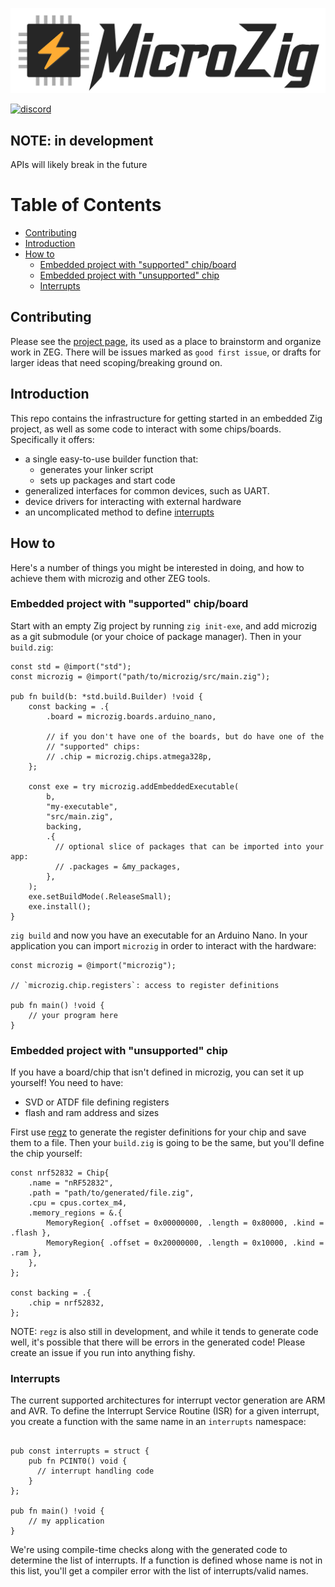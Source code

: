 ![microzig logo](design/logo-text-auto.svg)

[![discord](https://img.shields.io/discord/824493524413710336.svg?logo=discord)](https://discord.gg/ShUWykk38X)

## NOTE: in development

APIs will likely break in the future

# Table of Contents

- [Contributing](#contributing)
- [Introduction](#introduction)
- [How to](#how-to)
  - [Embedded project with "supported" chip/board](#embedded-project-with-supported-chipboard)
  - [Embedded project with "unsupported" chip](#embedded-project-with-unsupported-chip)
  - [Interrupts](#interrupts)

<!-- Created by https://github.com/ekalinin/github-markdown-toc -->

## Contributing

Please see the [project page](https://github.com/orgs/ZigEmbeddedGroup/projects/1/views/1), its used as a place to brainstorm and organize work in ZEG.
There will be issues marked as `good first issue`, or drafts for larger ideas that need scoping/breaking ground on.

## Introduction

This repo contains the infrastructure for getting started in an embedded Zig project, as well as some code to interact with some chips/boards. Specifically it offers:

- a single easy-to-use builder function that:
  - generates your linker script
  - sets up packages and start code
- generalized interfaces for common devices, such as UART.
- device drivers for interacting with external hardware
- an uncomplicated method to define [interrupts](#interrupts)

## How to

Here's a number of things you might be interested in doing, and how to achieve them with microzig and other ZEG tools.

### Embedded project with "supported" chip/board

Start with an empty Zig project by running `zig init-exe`, and add microzig as a git submodule (or your choice of package manager).
Then in your `build.zig`:

```zig
const std = @import("std");
const microzig = @import("path/to/microzig/src/main.zig");

pub fn build(b: *std.build.Builder) !void {
    const backing = .{
        .board = microzig.boards.arduino_nano,

        // if you don't have one of the boards, but do have one of the
        // "supported" chips:
        // .chip = microzig.chips.atmega328p,
    };

    const exe = try microzig.addEmbeddedExecutable(
        b,
        "my-executable",
        "src/main.zig",
        backing,
        .{
          // optional slice of packages that can be imported into your app:
          // .packages = &my_packages,
        },
    );
    exe.setBuildMode(.ReleaseSmall);
    exe.install();
}
```

`zig build` and now you have an executable for an Arduino Nano.
In your application you can import `microzig` in order to interact with the hardware:

```zig
const microzig = @import("microzig");

// `microzig.chip.registers`: access to register definitions

pub fn main() !void {
    // your program here
}
```

### Embedded project with "unsupported" chip

If you have a board/chip that isn't defined in microzig, you can set it up yourself!
You need to have:

- SVD or ATDF file defining registers
- flash and ram address and sizes

First use [regz](https://github.com/ZigEmbeddedGroup/regz) to generate the register definitions for your chip and save them to a file.
Then your `build.zig` is going to be the same, but you'll define the chip yourself:

```zig
const nrf52832 = Chip{
    .name = "nRF52832",
    .path = "path/to/generated/file.zig",
    .cpu = cpus.cortex_m4,
    .memory_regions = &.{
        MemoryRegion{ .offset = 0x00000000, .length = 0x80000, .kind = .flash },
        MemoryRegion{ .offset = 0x20000000, .length = 0x10000, .kind = .ram },
    },
};

const backing = .{
    .chip = nrf52832,
};
```

NOTE: `regz` is also still in development, and while it tends to generate code well, it's possible that there will be errors in the generated code!
Please create an issue if you run into anything fishy.

### Interrupts

The current supported architectures for interrupt vector generation are ARM and AVR.
To define the Interrupt Service Routine (ISR) for a given interrupt, you create a function with the same name in an `interrupts` namespace:

```zig

pub const interrupts = struct {
    pub fn PCINT0() void {
      // interrupt handling code
    }
};

pub fn main() !void {
    // my application
}
```

We're using compile-time checks along with the generated code to determine the list of interrupts.
If a function is defined whose name is not in this list, you'll get a compiler error with the list of interrupts/valid names.
